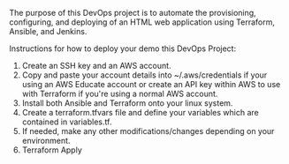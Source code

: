 The purpose of this DevOps project is to automate the provisioning, configuring, and deploying of an HTML web application using Terraform, Ansible, and Jenkins.

Instructions for how to deploy your demo this DevOps Project:

1. Create an SSH key and an AWS account.
2. Copy and paste your account details into ~/.aws/credentials if your using an AWS Educate account or create an API key within AWS to use with Terraform if you're using a normal AWS account.
3. Install both Ansible and Terraform onto your linux system. 
4. Create a terraform.tfvars file and define your variables which are contained in variables.tf. 
5. If needed, make any other modifications/changes depending on your environment. 
6. Terraform Apply
